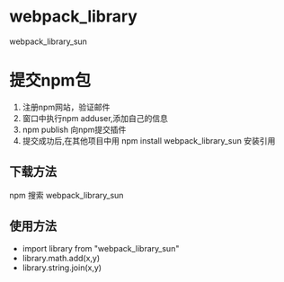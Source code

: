 # webpack_library
webpack_library_sun
# 提交npm包
1. 注册npm网站，验证邮件
2. 窗口中执行npm adduser,添加自己的信息
3. npm publish 向npm提交插件
4. 提交成功后,在其他项目中用 npm install webpack_library_sun 安装引用

## 下载方法
npm 搜索 webpack_library_sun
## 使用方法
+ import library from "webpack_library_sun"
+ library.math.add(x,y)
+ library.string.join(x,y)



